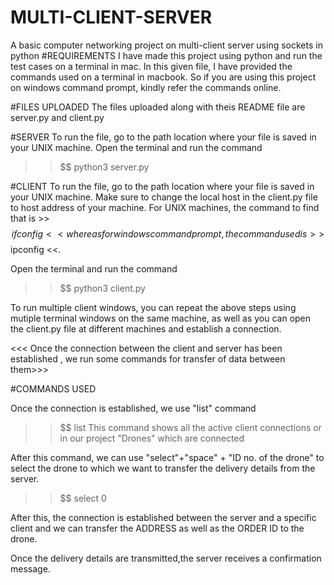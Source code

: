 # MULTI-CLIENT-SERVER
A basic computer networking project on multi-client server using sockets in python
#REQUIREMENTS
I have made this project using python and run the test cases on a terminal in mac. In this given file, I have provided the commands used on a terminal in macbook. So if you are using this project on windows command prompt, kindly refer the commands online.

#FILES UPLOADED
The files uploaded along with theis README file are server.py and client.py

#SERVER
To run the file, go to the path location where your file is saved in your UNIX machine. 
Open the terminal and run the command
>> $$ python3 server.py

#CLIENT
To run the file, go to the path location where your file is saved in your UNIX  machine. Make sure to change the local host in the client.py file to host address of your machine. For UNIX machines, the command to find that is >>$$ ifconfig << whereas for windows command prompt, the command used is >> $$ ipconfig <<.

Open the terminal and run the command
>> $$ python3 client.py

To run multiple client windows, you can repeat the above steps using mutiple terminal windows on the same machine, as well as you can open the client.py file at different machines and establish a connection.


<<< Once the connection between the client and server has been established , we run some commands for transfer of data between them>>>


#COMMANDS USED

Once the connection is established, we use "list" command
>> $$ list
This command shows all the active client connections or in our project "Drones" which are connected

After this command, we can use "select"+"space" + "ID no. of the drone" to select the drone to which we want to transfer the delivery details from the server.
>>$$ select 0

After this, the connection is established between the server and a specific client and we can transfer the ADDRESS as well as the ORDER ID to the drone.  

Once the delivery details are  transmitted,the server receives a confirmation message.
